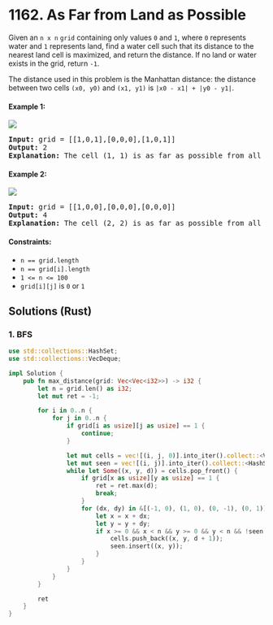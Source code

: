 # 1162. As Far from Land as Possible
Given an `n x n` `grid` containing only values `0` and `1`, where `0` represents water and `1` represents land, find a water cell such that its distance to the nearest land cell is maximized, and return the distance. If no land or water exists in the grid, return `-1`.

The distance used in this problem is the Manhattan distance: the distance between two cells `(x0, y0)` and `(x1, y1)` is `|x0 - x1| + |y0 - y1|`.

#### Example 1:
![](https://assets.leetcode.com/uploads/2019/05/03/1336_ex1.JPG)
<pre>
<strong>Input:</strong> grid = [[1,0,1],[0,0,0],[1,0,1]]
<strong>Output:</strong> 2
<strong>Explanation:</strong> The cell (1, 1) is as far as possible from all the land with distance 2.
</pre>

#### Example 2:
![](https://assets.leetcode.com/uploads/2019/05/03/1336_ex2.JPG)
<pre>
<strong>Input:</strong> grid = [[1,0,0],[0,0,0],[0,0,0]]
<strong>Output:</strong> 4
<strong>Explanation:</strong> The cell (2, 2) is as far as possible from all the land with distance 4.
</pre>

#### Constraints:
* `n == grid.length`
* `n == grid[i].length`
* `1 <= n <= 100`
* `grid[i][j]` is `0` or `1`

## Solutions (Rust)

### 1. BFS
```Rust
use std::collections::HashSet;
use std::collections::VecDeque;

impl Solution {
    pub fn max_distance(grid: Vec<Vec<i32>>) -> i32 {
        let n = grid.len() as i32;
        let mut ret = -1;

        for i in 0..n {
            for j in 0..n {
                if grid[i as usize][j as usize] == 1 {
                    continue;
                }

                let mut cells = vec![(i, j, 0)].into_iter().collect::<VecDeque<_>>();
                let mut seen = vec![(i, j)].into_iter().collect::<HashSet<_>>();
                while let Some((x, y, d)) = cells.pop_front() {
                    if grid[x as usize][y as usize] == 1 {
                        ret = ret.max(d);
                        break;
                    }
                    for (dx, dy) in &[(-1, 0), (1, 0), (0, -1), (0, 1)] {
                        let x = x + dx;
                        let y = y + dy;
                        if x >= 0 && x < n && y >= 0 && y < n && !seen.contains(&(x, y)) {
                            cells.push_back((x, y, d + 1));
                            seen.insert((x, y));
                        }
                    }
                }
            }
        }

        ret
    }
}
```
